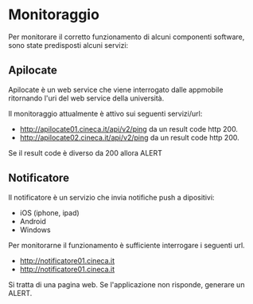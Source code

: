 # Monitoraggio

Per monitorare il corretto funzionamento di alcuni componenti software, sono state predisposti alcuni servizi:

Apilocate
---
Apilocate è un web service che viene interrogato dalle appmobile ritornando l'uri del web service della università.

Il monitoraggio attualmente è attivo sui seguenti servizi/url:

* http://apilocate01.cineca.it/api/v2/ping  da un result code http 200.
* http://apilocate02.cineca.it/api/v2/ping  da un result code http 200.

Se il result code è diverso da 200 allora ALERT

Notificatore
---
Il notificatore è un servizio che invia notifiche push a dipositivi:

* iOS (iphone, ipad)
* Android
* Windows

Per monitorarne il funzionamento è sufficiente interrogare i seguenti url.

* http://notificatore01.cineca.it
* http://notificatore01.cineca.it

Si tratta di una pagina web.
Se l'applicazione non risponde, generare un ALERT.
